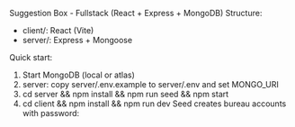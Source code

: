 Suggestion Box - Fullstack (React + Express + MongoDB)
Structure:
- client/: React (Vite)
- server/: Express + Mongoose

Quick start:
1. Start MongoDB (local or atlas)
2. server: copy server/.env.example to server/.env and set MONGO_URI
3. cd server && npm install && npm run seed && npm start
4. cd client && npm install && npm run dev
Seed creates bureau accounts with password: 


